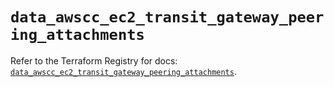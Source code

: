 # `data_awscc_ec2_transit_gateway_peering_attachments`

Refer to the Terraform Registry for docs: [`data_awscc_ec2_transit_gateway_peering_attachments`](https://registry.terraform.io/providers/hashicorp/awscc/0.70.0/docs/data-sources/ec2_transit_gateway_peering_attachments).
